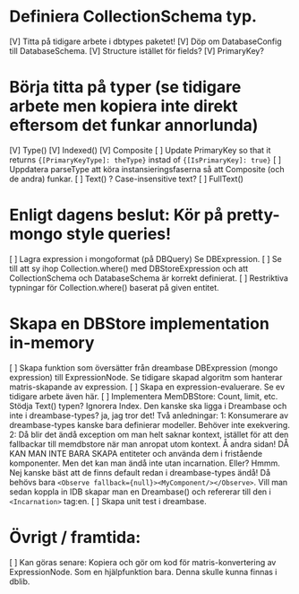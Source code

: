 # Definiera CollectionSchema typ.

[V] Titta på tidigare arbete i dbtypes paketet!
[V] Döp om DatabaseConfig till DatabaseSchema.
[V] Structure istället för fields?
[V] PrimaryKey?

# Börja titta på typer (se tidigare arbete men kopiera inte direkt eftersom det funkar annorlunda)

[V] Type()
[V] Indexed()
[V] Composite
[ ] Update PrimaryKey so that it returns `{[PrimaryKeyType]: theType}` instad of `{[IsPrimaryKey]: true}`
[ ] Uppdatera parseType att köra instansieringsfaserna
så att Composite (och de andra) funkar.
[ ] Text() ? Case-insensitive text?
[ ] FullText()

# Enligt dagens beslut: Kör på pretty-mongo style queries!

[ ] Lagra expression i mongoformat (på DBQuery) Se DBExpression.
[ ] Se till att sy ihop Collection.where() med DBStoreExpression och att CollectionSchema och DatabaseSchema är korrekt definierat.
[ ] Restriktiva typningar för Collection.where() baserat på given entitet.

# Skapa en DBStore implementation in-memory

[ ] Skapa funktion som översätter från dreambase DBExpression (mongo expression) till ExpressionNode. Se tidigare skapad algoritm som hanterar matris-skapande av expression.
[ ] Skapa en expression-evaluerare. Se ev tidigare arbete även här.
[ ] Implementera MemDBStore: Count, limit, etc. Stödja Text() typen? Ignorera Index. Den kanske ska ligga i Dreambase och inte i dreambase-types? ja, jag tror det! Två anledningar: 1: Konsumerare av dreambase-types kanske bara definierar modeller. Behöver inte exekvering. 2: Då blir det ändå exception om man helt saknar kontext, istället för att den fallbackar till memdbstore när man anropat utom kontext. Å andra sidan! DÅ KAN MAN INTE BARA SKAPA entiteter och använda dem i fristående komponenter. Men det kan man ändå inte utan incarnation. Eller? Hmmm. Nej kanske bäst att de finns default redan i dreambase-types ändå! Då behövs bara `<Observe fallback={null}><MyComponent/></Observe>`. Vill man sedan koppla in IDB skapar man en Dreambase() och refererar till den i `<Incarnation>` tag:en.
[ ] Skapa unit test i dreambase.

# Övrigt / framtida:

[ ] Kan göras senare: Kopiera och gör om kod för matris-konvertering av ExpressionNode. Som en hjälpfunktion bara. Denna skulle kunna finnas i dblib.
